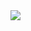 <img src="https://github.com/dezhik74/route-256-ci-cd-test/workflows/deploy.yml/badge.svg?branch=main">